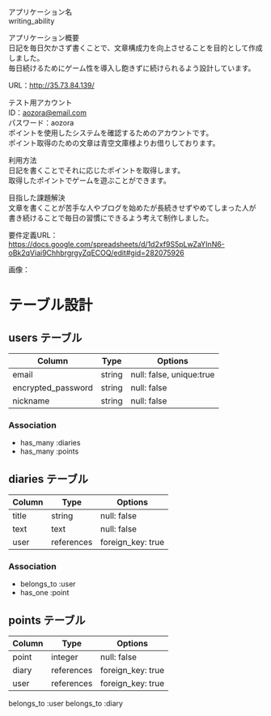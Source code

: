 アプリケーション名  
writing_ability

アプリケーション概要  
日記を毎日欠かさず書くことで、文章構成力を向上させることを目的として作成しました。  
毎日続けるためにゲーム性を導入し飽きずに続けられるよう設計しています。

URL：http://35.73.84.139/

テスト用アカウント  
ID：aozora@email.com  
パスワード：aozora  
ポイントを使用したシステムを確認するためのアカウントです。  
ポイント取得のための文章は青空文庫様よりお借りしております。

利用方法  
日記を書くことでそれに応じたポイントを取得します。  
取得したポイントでゲームを遊ぶことができます。

目指した課題解決  
文章を書くことが苦手な人やブログを始めたが長続きせずやめてしまった人が  
書き続けることで毎日の習慣にできるよう考えて制作しました。  

要件定義URL：https://docs.google.com/spreadsheets/d/1d2xf9S5pLwZaYInN6-oBk2qViai9ChhbrgrgyZqECOQ/edit#gid=282075926

画像：




# テーブル設計

## users テーブル

| Column             | Type   | Options                  |
| ------------------ | ------ | ------------------------ |
| email              | string | null: false, unique:true |
| encrypted_password | string | null: false              |
| nickname           | string | null: false              |

### Association

- has_many :diaries
- has_many :points

## diaries テーブル

| Column                 | Type       | Options           |
| ---------------------- | ---------- | ----------------- |
| title                  | string     | null: false       |
| text                   | text       | null: false       |
| user                   | references | foreign_key: true |

### Association

- belongs_to :user
- has_one :point

## points テーブル

| Column                 | Type       | Options           |
| ---------------------- | ---------- | ----------------- |
| point                  | integer    | null: false       |
| diary                  | references | foreign_key: true |
| user                   | references | foreign_key: true |

belongs_to :user
belongs_to :diary